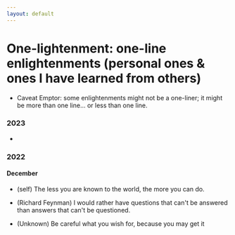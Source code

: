 ```yaml
---
layout: default
---
```


# One-lightenment: one-line enlightenments (personal ones & ones I have learned from others)
- Caveat Emptor: some enlightenments might not be a one-liner; it might be more than one line... or less than one line.

### 2023
- 

### 2022
#### December
- (self) The less you are known to the world, the more you can do.

- (Richard Feynman) I would rather have questions that can't be answered than answers that can't be questioned.

- (Unknown) Be careful what you wish for, because you may get it